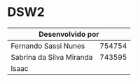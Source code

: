 # DSW2
<table>
  <thead>
    <tr>
      <th colspan='2'>Desenvolvido por</th>
    </tr>
  </thead>
    <tr>
      <td>Fernando Sassi Nunes</td>
      <td>754754</td>
    </tr>
    <tr>
      <td>Sabrina da Silva Miranda</td>
      <td>743595</td>
    </tr>
    <tr>
      <td>Isaac</td>
      <td></td>
    </tr>
</table>
